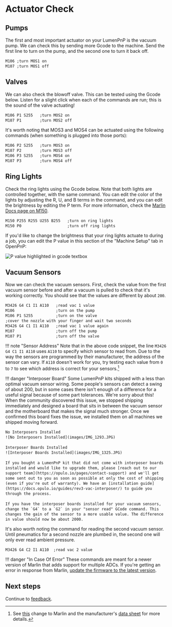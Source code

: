 # Actuator Check

## Pumps

The first and most important actuator on your LumenPnP is the vacuum pump. We can check this by sending more Gcode to the machine. Send the first line to turn on the pump, and the second one to turn it back off.

```gcode
M106 ;turn MOS1 on
M107 ;turn MOS1 off
```

## Valves

We can also check the blowoff valve. This can be tested using the Gcode below. Listen for a slight click when each of the commands are run; this is the sound of the valve actuating!

```gcode
M106 P1 S255   ;turn MOS2 on
M107 P1        ;turn MOS2 off
```

It's worth noting that MOS3 and MOS4 can be actuated using the following commands (when something is plugged into those ports):

```gcode
M106 P2 S255   ;turn MOS3 on
M107 P2        ;turn MOS3 off
M106 P3 S255   ;turn MOS4 on
M107 P3        ;turn MOS4 off
```

## Ring Lights

Check the ring lights using the Gcode below. Note that both lights are controlled together, with the same command. You can edit the color of the lights by adjusting the R, U, and B terms in the command, and you can edit the brightness by editing the P term. For more information, check the [Marlin Docs page on M150](https://marlinfw.org/docs/gcode/M150.html).

```gcode
M150 P255 R255 U255 B255   ;turn on ring lights
M150 P0                    ;turn off ring lights
```

If you'd like to change the brightness that your ring lights actuate to during a job, you can edit the P value in this section of the "Machine Setup" tab in OpenPnP:

![P value highlighted in gcode textbox](images/edit-ringlight-brightness.png)

## Vacuum Sensors

Now we can check the vacuum sensors.  First, check the value from the first vacuum sensor before and after a vacuum is pulled to check that it's working correctly. You should see that the values are different by about `200`.

```gcode
M3426 G4 C1 I1 A110   ;read vac 1 value
M106                  ;turn on the pump
M106 P1 S255          ;turn on the valve
;cover the nozzle with your finger and wait two seconds
M3426 G4 C1 I1 A110   ;read vac 1 value again
M107                  ;turn off the pump
M107 P1               ;turn off the valve
```

!!! note "Sensor Address"
    Note that in the above code snippet, the line `M3426 G4 C1 I1 A110` uses `A110` to specify which sensor to read from. Due to the way the sensors are programmed by their manufacturer, the address of the sensor can vary. If `A110` doesn't work for you, try testing each value from `0` to `7` to see which address is correct for your sensors.[^1]

<!-- markdownlint-disable MD046-->
!!! danger "Interposer Board"
    Some LumenPnP kits shipped with a less than optimal vacuum sensor wiring. Some people's sensors can detect a swing of about 200, but in some cases there isn't enough of a difference for a useful signal because of some part tolerances. We're sorry about this! When the community discovered this issue, we stopped shipping immediately and designed a board that sits in between the vacuum sensor and the motherboard that makes the signal much stronger. Once we confirmed this board fixes the issue, we installed them on all machines we shipped moving forward.

    No Interposers Installed
    ![No Interposers Installed](images/IMG_1293.JPG)

    Interposer Boards Installed
    ![Interposer Boards Installed](images/IMG_1325.JPG)

    If you bought a LumenPnP kit that did not come with interposer boards installed and would like to upgrade them, please [reach out to our support team](https://opulo.io/pages/contact-support) and we'll get some sent out to you as soon as possible at only the cost of shipping (even if you're out of warranty). We have an [installation guide](https://docs.opulo.io/guides/rev3-vac-interposer/) to guide you through the process.

    If you have the interposer boards installed for your vacuum sensors, change the `G4` to a `G2` in your "sensor read" GCode command. This changes the gain of the sensor to a more usable value. The difference in value should now be about 2000.

It's also worth noting the command for reading the second vacuum sensor. Until pneumatics for a second nozzle are plumbed in, the second one will only ever read ambient pressure.

```gcode
M3426 G4 C2 I1 A110  ;read vac 2 value
```

!!! danger "In Case Of Error"
    These commands are meant for a newer version of Marlin that adds support for multiple ADCs. If you're getting an error in response from Marlin, [update the firmware to the latest version](/guides/update-firmware/).

## Next steps

Continue to [feedback](../feedback/index.md).

[^1]: See [this](https://github.com/MarlinFirmware/Marlin/pull/24130) change to Marlin and the manufacturer's [data sheet](http://ww1.microchip.com/downloads/en/DeviceDoc/22226a.pdf) for more details.
